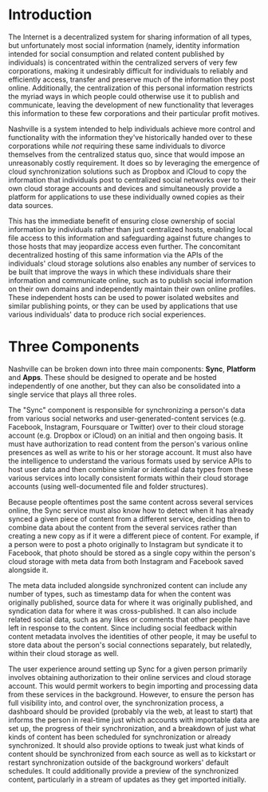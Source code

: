 # Introduction

The Internet is a decentralized system for sharing information of all types, but unfortunately most social information (namely, identity information intended for social consumption and related content published by individuals) is concentrated within the centralized servers of very few corporations, making it undesirably difficult for individuals to reliably and efficiently access, transfer and preserve much of the information they post online. Additionally, the centralization of this personal information restricts the myriad ways in which people could otherwise use it to publish and communicate, leaving the development of new functionality that leverages this information to these few corporations and their particular profit motives.

Nashville is a system intended to help individuals achieve more control and functionality with the information they've historically handed over to these corporations while *not* requiring these same individuals to divorce themselves from the centralized status quo, since that would impose an unreasonably costly requirement. It does so by leveraging the emergence of cloud synchronization solutions such as Dropbox and iCloud to copy the information that individuals post to centralized social networks over to their own cloud storage accounts and devices and simultaneously provide a platform for applications to use these individually owned copies as their data sources.

This has the immediate benefit of ensuring close ownership of social information by individuals rather than just centralized hosts, enabling local file access to this information and safeguarding against future changes to those hosts that may jeopardize access even further. The concomitant decentralized hosting of this same information via the APIs of the individuals' cloud storage solutions also enables any number of services to be built that improve the ways in which these individuals share their information and communicate online, such as to publish social information on their own domains and independently maintain their own online profiles. These independent hosts can be used to power isolated websites and similar publishing points, or they can be used by applications that use various individuals' data to produce rich social experiences.

# Three Components

Nashville can be broken down into three main components: **Sync**, **Platform** and **Apps**. These should be designed to operate and be hosted independently of one another, but they can also be consolidated into a single service that plays all three roles.

The "Sync" component is responsible for synchronizing a person's data from various social networks and user-generated-content services (e.g. Facebook, Instagram, Foursquare or Twitter) over to their cloud storage account (e.g. Dropbox or iCloud) on an initial and then ongoing basis. It must have authorization to read content from the person's various online presences as well as write to his or her storage account. It must also have the intelligence to understand the various formats used by service APIs to host user data and then combine similar or identical data types from these various services into locally consistent formats within their cloud storage accounts (using well-documented file and folder structures).

Because people oftentimes post the same content across several services online, the Sync service must also know how to detect when it has already synced a given piece of content from a different service, deciding then to combine data about the content from the several services rather than creating a new copy as if it were a different piece of content. For example, if a person were to post a photo originally to Instagram but syndicate it to Facebook, that photo should be stored as a single copy within the person's cloud storage with meta data from both Instagram and Facebook saved alongside it.

The meta data included alongside synchronized content can include any number of types, such as timestamp data for when the content was originally published, source data for where it was originally published, and syndication data for where it was cross-published. It can also include related social data, such as any likes or comments that other people have left in response to the content. Since including social feedback within content metadata involves the identities of other people, it may be useful to store data about the person's social connections separately, but relatedly, within their cloud storage as well.

The user experience around setting up Sync for a given person primarily involves obtaining authorization to their online services and cloud storage account. This would permit workers to begin importing and processing data from these services in the background. However, to ensure the person has full visibility into, and control over, the synchronization process, a dashboard should be provided (probably via the web, at least to start) that informs the person in real-time just which accounts with importable data are set up, the progress of their synchronization, and a breakdown of just what kinds of content has been scheduled for synchronization or already synchronized. It should also provide options to tweak just what kinds of content should be synchronized from each source as well as to kickstart or restart synchronization outside of the background workers' default schedules. It could additionally provide a preview of the synchronized content, particularly in a stream of updates as they get imported initially.
 